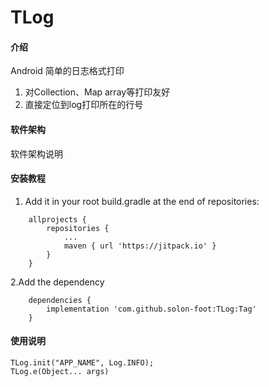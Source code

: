 # TLog

#### 介绍
Android 简单的日志格式打印

1. 对Collection、Map array等打印友好
2. 直接定位到log打印所在的行号

#### 软件架构
软件架构说明


#### 安装教程

1. Add it in your root build.gradle at the end of repositories:
~~~
    allprojects {
        repositories {
            ...
            maven { url 'https://jitpack.io' }
        }
    }
~~~

2.Add the dependency

~~~
    dependencies {
        implementation 'com.github.solon-foot:TLog:Tag'
    }

~~~

#### 使用说明

~~~
TLog.init("APP_NAME", Log.INFO);
TLog.e(Object... args)
~~~

